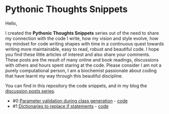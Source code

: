 # Pythonic Thoughts Snippets

Hello,

I created the **Pythonic Thoughts Snippets** series out of the need to share my connection with the code I write, how my vision and style evolve, how my mindset for code writing shapes with time in a continuous quest towards writing more maintainable, easy to read, robust and beautiful code. I hope you find these little articles of interest and also share your comments. These posts are the result of many online and book readings, discussions with others and hours spent staring at the code. Please consider I am not a purely computational person, I am a biochemist passionate about coding that have learnt my way through this beautiful discipline.

You can find in this repository the code snippets, and in my blog the [discussion posts series](https://viviendomochileros.com/2019/08/16/pythonic-thoughts-snippets-series/).

- #0 [Parameter validation during class generation](https://viviendomochileros.com/pythonic-thoughts-snippets-0/) - [code](https://github.com/joaomcteixeira/Pythonic_Thoughts_Snippets/blob/master/pts-0.py)
- #1 [Dictionaries to replace if statements](https://viviendomochileros.com/pythonic-thoughts-snippets-1/) - [code](https://github.com/joaomcteixeira/Pythonic_Thoughts_Snippets/blob/master/pts-1.py)
